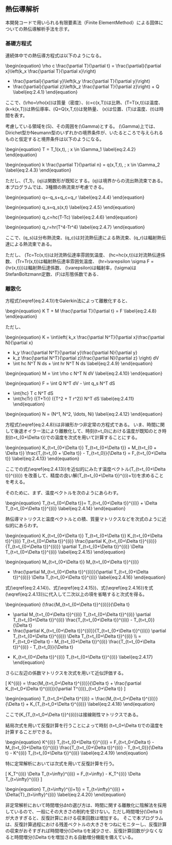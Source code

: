 
## 熱伝導解析

本開発コードで用いられる有限要素法（Finite ElementMethod）による固体についての熱伝導解析手法を示す。

### 基礎方程式

連続体中での熱伝導方程式は以下のようになる。

\begin{equation}
  \rho c \frac{\partial T}{\partial t} =
  \frac{\partial}{\partial x}\left(k_x \frac{\partial T}{\partial x}\right)
+ \frac{\partial}{\partial y}\left(k_y \frac{\partial T}{\partial y}\right)
+ \frac{\partial}{\partial z}\left(k_z \frac{\partial T}{\partial z}\right) + Q
\label{eq:2.4.1}
\end{equation}

ここで、\(\rho=\rho(x)\)は質量（密度）、\(c=c(x,T)\)は比熱、\(T=T(x,t)\)は温度、\(k=k(x,T)\)は熱伝導率、\(Q=Q(x,T,t)\)は発熱量、
\(x\)は位置、\(T\)は温度、\(t\)は時間を表す。

考慮している領域を\(S\)、その周囲を\(\Gamma\)とする。
\(\Gamma\)上では、Dirichet型かNeumann型のいずれかの境界条件が、いたるところで与えられるものと仮定すると境界条件は以下のようになる。

\begin{equation}
T = T_1(x,t), \; x \in \Gamma_1
\label{eq:2.4.2}
\end{equation}

\begin{equation}
k \frac{\partial T}{\partial n} = q(x,T,t), \; x \in \Gamma_2
\label{eq:2.4.3}
\end{equation}

ただし、\(T_1\)，\(q\)は関数形が既知とする。\(q\)は境界からの流出熱流束である。
本プログラムでは、3種類の熱流束が考慮できる。

\begin{equation}
q=-q_s+q_c+q_r
\label{eq:2.4.4}
\end{equation}

\begin{equation}
q_s=q_s(x,t)
\label{eq:2.4.5}
\end{equation}

\begin{equation}
q_c=hc(T-Tc)
\label{eq:2.4.6}
\end{equation}

\begin{equation}
q_r=hr(T^4-Tr^4)
\label{eq:2.4.7}
\end{equation}

ここで、\(q_s\)は分布熱流束、\(q_c\)は対流熱伝達による熱流束、\(q_r\)は輻射熱伝達による熱流束である。

ただし、
\(Tc=Tc(x,t)\)は対流熱伝達率雰囲気温度、
\(hc=hc(x,t)\)は対流熱伝達係数、
\(Tr=Tr(x,t)\)は輻射熱伝達率雰囲気温度、
\(hr=\varepsilon \sigma F = {hr(x,t)}\)は輻射熱伝達係数、
\(\varepsilon\)は輻射率，\(\sigma\)はStefanBoltzmann定数、\(F\)は形態係数である．

### 離散化

方程式\(\eqref{eq:2.4.1}\)をGalerkin法によって離散化すると、

\begin{equation}
K T + M \frac{\partial T}{\partial t} = F
\label{eq:2.4.8}
\end{equation}

ただし、

\begin{equation}
K = \int\left( k_x \frac{\partial N^T}{\partial x}\frac{\partial N}{\partial x}
+ k_y \frac{\partial N^T}{\partial y}\frac{\partial N}{\partial y}
+ k_z \frac{\partial N^T}{\partial z}\frac{\partial N}{\partial z} \right) dV
+ \int hc N^T N ds + \int hr N^T N ds
\label{eq:2.4.9}
\end{equation}

\begin{equation}
M = \int \rho c N^T N dV
\label{eq:2.4.10}
\end{equation}

\begin{equation}
F = \int Q N^T dV - \int q_s N^T dS
+ \int{hc} T c N^T dS
+ \int{hcTr} ({T+Tr}) ({T^2 + T r^2}) N^T dS
\label{eq:2.4.11}
\end{equation}

\begin{equation}
N = (N^1, N^2, \ldots, Ni)
\label{eq:2.4.12}
\end{equation}

方程式\(\eqref{eq:2.4.8}\)は非線形かつ非定常の方程式である。
いま、時間に関して後退オイラー法により離散化して、時刻\(t=t_0\)における温度が既知のとき時刻\(t=t_{0+\Delta t}\)での温度を次式を用いて計算することにする。

\begin{equation}
K_{t=t_{0+\Delta t}} T_{t=t_{0+\Delta t}} + M_{t=t_{0 + \Delta t}} \frac{T_{t=t_{0 + \Delta t}} - T_{t=t_0}}{\Delta t} = F_{t=t_{0+\Delta t}}
\label{eq:2.4.13}
\end{equation}

ここでの式\(\eqref{eq:2.4.13}\)を近似的にみたす温度ベクトル\(T_{t=t_{0+\Delta t}}^{(i)}\)
を改善して、精度の良い解\(T_{t=t_{0+\Delta t}}^{(i)+1}\)を求めることを考える。

そのために、まず、温度ベクトルを次のようにあらわす。

\begin{equation}
T_{t=t_{0+\Delta t}}=
T_{t=t_{0+\Delta t}}^{(i)} + \Delta T_{t=t_{0+\Delta t}}^{(i)}
\label{eq:2.4.14}
\end{equation}

熱伝導マトリクスと温度ベクトルとの積、質量マトリクスなどを次式のように近似的にあらわす。

\begin{equation}
K_{t=t_{0+\Delta t}} T_{t=t_{0+\Delta t}}
K_{t=t_{0+\Delta t}}^{(i)} T_{t=t_{0+\Delta t}}^{(i)}
\frac{\partial K_{t=t_{0+\Delta t}}^{(i)}}{T_{t=t_{0+\Delta t}}^{(i)}}
\partial T_{t=t_{0+\Delta t}}^{(i)} \Delta T_{t=t_{0+\Delta t}}^{(i)}
\label{eq:2.4.15}
\end{equation}

\begin{equation}
M_{t=t_{0+\Delta t}}
M_{t=t_{0+\Delta t}}^{(i)}
+ \frac{\partial M_{t=t_{0+\Delta t}}^{(i)}}{\partial T_{t=t_{0+\Delta t}}^{(i)}}
\Delta T_{t=t_{0+\Delta t}}^{(i)}
\label{eq:2.4.16}
\end{equation}

式\(\eqref{eq:2.4.14}\)、式\(\eqref{eq:2.4.15}\)、式\(\eqref{eq:2.4.16}\)を式\(\eqref{eq:2.4.13}\)に代入して二次以上の項を省略すると次式を得る。

\begin{equation}
(\frac{M_{t=t_{0+\Delta t}}^{(i)}}{\Delta t}
+ \partial M_{t=t_{0+\Delta t}}^{(i)} T_{t=t_{0+\Delta t}}^{(i)}
\partial T_{t=t_{0+\Delta t}}^{(i)}
\frac{T_{t=t_{0+\Delta t}}^{(i)} - T_{t=t_0}}{\Delta t}
+ \frac{\partial K_{t=t_{0+\Delta t}}^{(i)}}{T_{t=t_{0+\Delta t}}^{(i)}}
\partial T_{t=t_{0+\Delta t}}^{(i)})
\Delta T_{t=t_{0+\Delta t}}^{(i)} \\\ 
= F_{t=t_0+\Delta t} - M_{t=t_{0+\Delta t}}^{(i)}
\frac{T_{t=t_{0+\Delta t}}^{(i)} - T_{t=t_0}}{\Delta t}
- K_{t=t_{0+\Delta t}}^{(i)} T_{t=t_{0+\Delta t}}^{(i)}
\label{eq:2.4.17}
\end{equation}


さらに左辺の係数マトリクスを次式を用いて近似評価する。

\[
K^{(i)} = \frac{M_{t=t_0+\Delta t}^{(i)}}{\Delta t} +
\frac{\partial K_{t=t_0+\Delta t}^{(i)}}{\partial T^{(i)}_{t=t_0+\Delta t}}
\]

\begin{equation}
T_{t=t_0+\Delta t}^{(i)}
= \frac{M_{t=t_0+\Delta t}^{(i)}}{\Delta t} + K_{T_{t=t_0+\Delta t}^{(i)}}
\label{eq:2.4.18}
\end{equation}

ここで\(K_{T_{t=t_0+\Delta t}}^{(i)}\)は接線剛性マトリクスである。

結局次式を用いて反復計算を行うことによって時刻 \(t=t_0+\Delta t\)での温度を計算することができる。

\begin{equation}
K^{(i)} T_{t=t_{0+\Delta t}}^{(i)} = F_{t=t_0+\Delta t} - M_{t=t_{0+\Delta t}}^{(i)} \frac{T_{t=t_{0+\Delta t}}^{(i)} - T_{t=t_0}}{\Delta t} - K^{(i)} T_{t=t_{0+\Delta t}}^{(i)}
\label{eq:2.4.19}
\end{equation}

特に定常解析においては次式を用いて反復計算を行う。

\[
K_T^{(i)} \Delta T_{t=\infty}^{(i)} = F_{t=\infty} - K_T^{(i)} \Delta T_{t=\infty}^{(i)}
\]

\begin{equation}
T_{t=\infty}^{(i+1)} = T_{t=\infty}^{(i)} + \Delta{T}_{t=\infty}^{(i)}
\label{eq:2.4.20}
\end{equation}

非定常解析において時間増分$\Delta t$の選び方は、時間に関する離散化に陰解法を採用しているので、一般にその大きさの制約を受けない。ただし時間増分\(\Delta t\)が大きすぎると、反復計算における収束回数は増加する。
そこで本プログラムは、反復計算過程における残差ベクトルの大きさをつねにモニターし、反復計算の収束がおそすぎれば時間増分\(\Delta t\)を減少させ、反復計算回数が少なくなると時間増分\(\Delta t\)を増加される自動増分機能を備えている。


